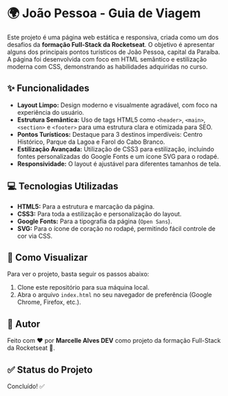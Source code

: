 # 🌍 João Pessoa - Guia de Viagem

Este projeto é uma página web estática e responsiva, criada como um dos desafios da **formação Full-Stack da Rocketseat**. O objetivo é apresentar alguns dos principais pontos turísticos de João Pessoa, capital da Paraíba. A página foi desenvolvida com foco em HTML semântico e estilização moderna com CSS, demonstrando as habilidades adquiridas no curso.

## ✨ Funcionalidades

-   **Layout Limpo:** Design moderno e visualmente agradável, com foco na experiência do usuário.
-   **Estrutura Semântica:** Uso de tags HTML5 como `<header>`, `<main>`, `<section>` e `<footer>` para uma estrutura clara e otimizada para SEO.
-   **Pontos Turísticos:** Destaque para 3 destinos imperdíveis: Centro Histórico, Parque da Lagoa e Farol do Cabo Branco.
-   **Estilização Avançada:** Utilização de CSS3 para estilização, incluindo fontes personalizadas do Google Fonts e um ícone SVG para o rodapé.
-   **Responsividade:** O layout é ajustável para diferentes tamanhos de tela.

## 💻 Tecnologias Utilizadas

-   **HTML5:** Para a estrutura e marcação da página.
-   **CSS3:** Para toda a estilização e personalização do layout.
-   **Google Fonts:** Para a tipografia da página (`Open Sans`).
-   **SVG:** Para o ícone de coração no rodapé, permitindo fácil controle de cor via CSS.

## 🚀 Como Visualizar

Para ver o projeto, basta seguir os passos abaixo:

1.  Clone este repositório para sua máquina local.
2.  Abra o arquivo `index.html` no seu navegador de preferência (Google Chrome, Firefox, etc.).

## 📝 Autor

Feito com ❤️ por **Marcelle Alves DEV** como projeto da formação Full-Stack da Rocketseat 🚀.

## ✅ Status do Projeto

Concluído! ✅